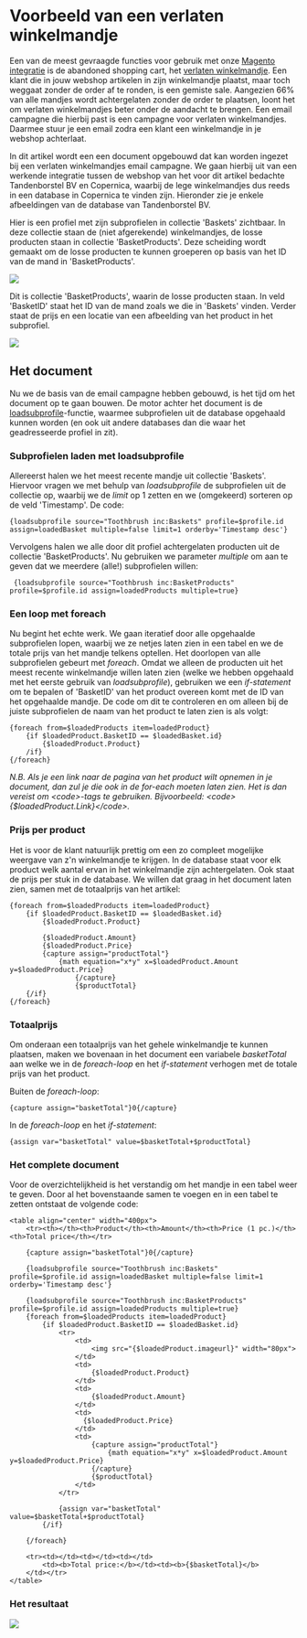 # Voorbeeld van een verlaten winkelmandje

Een van de meest gevraagde functies voor gebruik met onze [Magento
integratie](./magento.md "Magento webshop integratie voor email marketing")
is de abandoned shopping cart, het [verlaten
winkelmandje](./abandonded-shopcarts.md "Verlaten winkelwagens").
Een klant die in jouw webshop artikelen in zijn winkelmandje plaatst,
maar toch weggaat zonder de order af te ronden, is een gemiste sale.
Aangezien 66% van alle mandjes wordt achtergelaten zonder de order te
plaatsen, loont het om verlaten
winkelmandjes beter
onder de aandacht te brengen. Een email campagne die hierbij past is een
campagne voor verlaten winkelmandjes. Daarmee stuur je een email zodra
een klant een winkelmandje in je webshop achterlaat.

In dit artikel wordt een een document opgebouwd dat kan worden ingezet
bij een verlaten winkelmandjes email campagne. We gaan hierbij uit van
een werkende integratie tussen de webshop van het voor dit artikel
bedachte Tandenborstel BV en Copernica, waarbij de lege winkelmandjes
dus reeds in een database in Copernica te vinden zijn. Hieronder zie je
enkele afbeeldingen van de database van Tandenborstel BV.

Hier is een profiel met zijn subprofielen in collectie 'Baskets'
zichtbaar. In deze collectie staan de (niet afgerekende) winkelmandjes,
de losse producten staan in collectie 'BasketProducts'. Deze scheiding
wordt gemaakt om de losse producten te kunnen groeperen op basis van het
ID van de mand in 'BasketProducts'.

![](../images/database-tandenborstel.png)

Dit is collectie 'BasketProducts', waarin de losse producten staan. In
veld 'BasketID' staat het ID van de mand zoals we die in 'Baskets'
vinden. Verder staat de prijs en een locatie van een afbeelding van het
product in het subprofiel.

![](../images/database-tandenborstel-2.png)

Het document
------------

Nu we de basis van de email campagne hebben gebouwd, is het tijd om het
document op te gaan bouwen. De motor achter het document is de
[loadsubprofile](./loadprofile-and-loadsubprofile.md "loadsubprofile")-functie,
waarmee subprofielen uit de database opgehaald kunnen worden (en ook uit
andere databases dan die waar het geadresseerde profiel in zit).

### Subprofielen laden met loadsubprofile

Allereerst halen we het meest recente mandje uit collectie 'Baskets'.
Hiervoor vragen we met behulp van *loadsubprofile* de subprofielen uit
de collectie op, waarbij we de *limit* op 1 zetten en we (omgekeerd)
sorteren op de veld 'Timestamp'. De code:

```
{loadsubprofile source="Toothbrush inc:Baskets" profile=$profile.id assign=loadedBasket multiple=false limit=1 orderby='Timestamp desc'}
```

Vervolgens halen we alle door dit profiel achtergelaten producten uit de
collectie 'BasketProducts'. Nu gebruiken we parameter *multiple* om aan
te geven dat we meerdere (alle!) subprofielen willen:

```
 {loadsubprofile source="Toothbrush inc:BasketProducts" profile=$profile.id assign=loadedProducts multiple=true}
```

### Een loop met foreach

Nu begint het echte werk. We gaan iteratief door alle opgehaalde
subprofielen lopen, waarbij we ze netjes laten zien in een tabel en we
de totale prijs van het mandje telkens optellen. Het doorlopen van alle
subprofielen gebeurt met *foreach*. Omdat we alleen de producten uit het
meest recente winkelmandje willen laten zien (welke we hebben opgehaald
met het eerste gebruik van *loadsubprofile*), gebruiken we een
*if-statement* om te bepalen of 'BasketID' van het product overeen komt
met de ID van het opgehaalde mandje. De code om dit te controleren en om
alleen bij de juiste subprofielen de naam van het product te laten zien
is als volgt:

```
{foreach from=$loadedProducts item=loadedProduct}                          
    {if $loadedProduct.BasketID == $loadedBasket.id}
        {$loadedProduct.Product}
    /if}
{/foreach}
```

*N.B. Als je een link naar de pagina van het product wilt opnemen in je
document, dan zul je die ook in de for-each moeten laten zien. Het is
dan vereist om \<code\>-tags te gebruiken. Bijvoorbeeld:
\<code\>{\$loadedProduct.Link}\</code\>.*

### Prijs per product

Het is voor de klant natuurlijk prettig om een zo compleet mogelijke
weergave van z'n winkelmandje te krijgen. In de database staat voor elk
product welk aantal ervan in het winkelmandje zijn achtergelaten. Ook
staat de prijs per stuk in de database. We willen dat graag in het
document laten zien, samen met de totaalprijs van het artikel:

```
{foreach from=$loadedProducts item=loadedProduct}                          
    {if $loadedProduct.BasketID == $loadedBasket.id}
        {$loadedProduct.Product}

        {$loadedProduct.Amount}
        {$loadedProduct.Price}
        {capture assign="productTotal"}
            {math equation="x*y" x=$loadedProduct.Amount y=$loadedProduct.Price}
                {/capture}
                {$productTotal}
    {/if}
{/foreach}
```

### Totaalprijs

Om onderaan een totaalprijs van het gehele winkelmandje te kunnen
plaatsen, maken we bovenaan in het document een variabele *basketTotal*
aan welke we in de *foreach-loop* en het *if-statement* verhogen met de
totale prijs van het product.

Buiten de *foreach-loop*:

```
{capture assign="basketTotal"}0{/capture}
```

In de *foreach-loop* en het *if-statement*:

```
{assign var="basketTotal" value=$basketTotal+$productTotal}
```

### Het complete document

Voor de overzichtelijkheid is het verstandig om het mandje in een tabel
weer te geven. Door al het bovenstaande samen te voegen en in een tabel
te zetten ontstaat de volgende code:

```
<table align="center" width="400px">
    <tr><th></th><th>Product</th><th>Amount</th><th>Price (1 pc.)</th><th>Total price</th></tr>

    {capture assign="basketTotal"}0{/capture}

    {loadsubprofile source="Toothbrush inc:Baskets" profile=$profile.id assign=loadedBasket multiple=false limit=1 orderby='Timestamp desc'}

    {loadsubprofile source="Toothbrush inc:BasketProducts" profile=$profile.id assign=loadedProducts multiple=true}
    {foreach from=$loadedProducts item=loadedProduct}                          
        {if $loadedProduct.BasketID == $loadedBasket.id}
            <tr>
                <td>
                    <img src="{$loadedProduct.imageurl}" width="80px">
                </td>
                <td>
                    {$loadedProduct.Product}
                </td>
                <td>
                    {$loadedProduct.Amount}
                </td>
                <td>
                  {$loadedProduct.Price}
                </td>
                <td>
                    {capture assign="productTotal"}
                        {math equation="x*y" x=$loadedProduct.Amount y=$loadedProduct.Price}
                    {/capture}
                    {$productTotal}
                </td>
            </tr>

            {assign var="basketTotal" value=$basketTotal+$productTotal}
        {/if}

    {/foreach}

    <tr><td></td><td></td><td></td>
        <td><b>Total price:</b></td><td><b>{$basketTotal}</b>
    </td></tr>
</table>
```

### Het resultaat

![](../images/abandoned-shopping-cart-tandenborstel.png)
